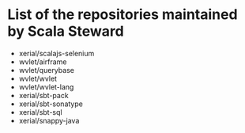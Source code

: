 # List of the repositories maintained by Scala Steward
- xerial/scalajs-selenium
- wvlet/airframe
- wvlet/querybase
- wvlet/wvlet
- wvlet/wvlet-lang
- xerial/sbt-pack
- xerial/sbt-sonatype
- xerial/sbt-sql
- xerial/snappy-java
